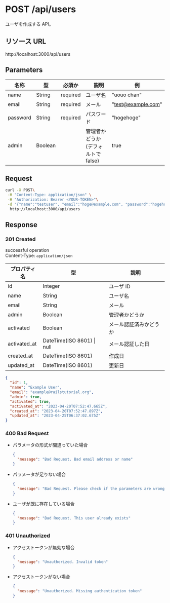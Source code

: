# POST /api/users

ユーザを作成する API。

## リソース URL

http://localhost:3000/api/users

## Parameters

| 名称     | 型      | 必須か   | 　説明                             | 例                 |
| -------- | ------- | -------- | ---------------------------------- | ------------------ |
| name     | String  | required | ユーザ名                           | "uouo chan"        |
| email    | String  | required | メール                             | "test@example.com" |
| password | String  | required | パスワード                         | "hogehoge"         |
| admin    | Boolean |          | 管理者かどうか(デフォルトで false) | true               |

## Request

```bash
curl -X POST\
 -H "Content-Type: application/json" \
 -H "Authorization: Bearer <YOUR-TOKEN>"\
 -d '{"name":"testuser", "email":"hoge@example.com", "password":"hogehoge"}'
  http://localhost:3000/api/users
```

## Response

### 201 Created

successful operation<br>
Content-Type: `application/json`

| プロパティ名 | 型                             | 説明                   |
| ------------ | ------------------------------ | ---------------------- |
| id           | Integer                        | ユーザ ID              |
| name         | String                         | ユーザ名               |
| email        | String                         | メール                 |
| admin        | Boolean                        | 管理者かどうか         |
| activated    | Boolean                        | メール認証済みかどうか |
| activated_at | DateTime(ISO 8601) &#124; null | メール認証した日       |
| created_at   | DateTime(ISO 8601)             | 作成日                 |
| updated_at   | DateTime(ISO 8601)             | 更新日                 |

```json
{
  "id": 1,
  "name": "Example User",
  "email": "example@railstutorial.org",
  "admin": true,
  "activated": true,
  "activated_at": "2023-04-20T07:52:47.665Z",
  "created_at": "2023-04-20T07:52:47.897Z",
  "updated_at": "2023-04-25T06:37:02.675Z"
}
```

### 400 Bad Request

- パラメータの形式が間違っていた場合

  ```json
  {
    "message": "Bad Request. Bad email address or name"
  }
  ```

- パラメータが足りない場合

  ```json
  {
    "message": "Bad Request. Please check if the parameters are wrong"
  }
  ```

- ユーザが既に存在している場合

  ```json
  {
    "message": "Bad Request. This user already exists"
  }
  ```

### 401 Unauthorized

- アクセストークンが無効な場合

  ```json
  {
    "message": "Unauthorized. Invalid token"
  }
  ```

- アクセストークンがない場合

  ```json
  {
    "message": "Unauthorized. Missing authentication token"
  }
  ```
